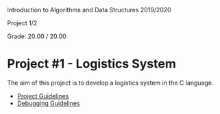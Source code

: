 Introduction to Algorithms and Data Structures 2019/2020

Project 1/2

Grade: 20.00 / 20.00

# Project #1 - Logistics System

The aim of this project is to develop a logistics system in the C language.

* [Project Guidelines](https://github.com/mafaldacf/IST-IAED/blob/main/proj1/proj1_guidelines.md)
* [Debugging Guidelines](https://github.com/mafaldacf/IST-IAED/blob/main/proj1/proj1_debugging_guidelines.md)
